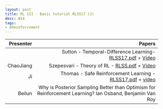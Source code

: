 ```yaml
---
layout: post
title: RL III - Basic tutorial RLSS17 (2)
desc: W14
tags:
- 6Reinforcement
---
```


| Presenter | Papers |
| -----: | ----------: |
|  | Sutton - Temporal-Difference Learning- [RLSS17.pdf](https://drive.google.com/file/d/0BzUSSMdMszk6VE9kMkY2SzQzSW8/view?usp=drive_web) + [Video](http://videolectures.net/deeplearning2017_sutton_td_learning/) |
| ChaoJiang | Szepesvari - Theory of RL - [RLSS.pdf](https://drive.google.com/file/d/0BzUSSMdMszk6U194Ym5jSnZQbGM/view?usp=drive_web) + [Video](http://videolectures.net/deeplearning2017_szepesvari_theory_of_rl/)|
| Ji  | Thomas - Safe Reinforcement Learning - [RLSS17.pdf](https://drive.google.com/file/d/0BzUSSMdMszk6TDRMRGRaM0dBcHM/view?usp=drive_web) + [video](http://videolectures.net/deeplearning2017_thomas_safe_rl/) |
| Beilun  | Why is Posterior Sampling Better than Optimism for Reinforcement Learning? Ian Osband, Benjamin Van Roy |
